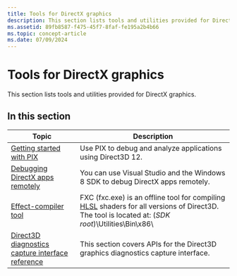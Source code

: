```yaml
---
title: Tools for DirectX graphics
description: This section lists tools and utilities provided for DirectX graphics.
ms.assetid: 89fb8587-f475-45f7-8faf-fe195a2b4b66
ms.topic: concept-article
ms.date: 07/09/2024
---
```


# Tools for DirectX graphics

This section lists tools and utilities provided for DirectX graphics.

## In this section

| Topic | Description |
|-|-|
| [Getting started with PIX](pix/pix-overview.md) | Use PIX to debug and analyze applications using Direct3D 12. |
| [Debugging DirectX apps remotely](debugging-directx-apps-remotely.md) | You can use Visual Studio and the Windows 8 SDK to debug DirectX apps remotely.  |
| [Effect-compiler tool](fxc.md) | FXC (fxc.exe) is an offline tool for compiling [HLSL](/windows/desktop/direct3dhlsl/dx-graphics-hlsl) shaders for all versions of Direct3D. The tool is located at: (*SDK root*)\\Utilities\\Bin\\x86\\ |
| [Direct3D diagnostics capture interface reference](vspixengine-reference.md) | This section covers APIs for the Direct3D graphics diagnostics capture interface.  |
